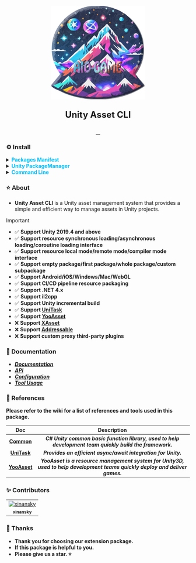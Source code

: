 <p align="center"> <img src="RES/Logo.svg" width="256" height="256" alt="https://github.com/AIO-GAME"> </p>
<p align="center" style="font-size: 24px;"> <b>Unity Asset CLI</b> </p>
<p align="center">
<a href="https://github.com/AIO-GAME/Unity.Asset.CLI/security/policy"> <img alt="" src="https://img.shields.io/github/package-json/unity/AIO-GAME/Unity.Asset.CLI"> </a>
<a href="https://github.com/AIO-GAME/Unity.Asset.CLI/blob/main/LICENSE.md"> <img alt="" src="https://img.shields.io/github/license/AIO-GAME/Unity.Asset.CLI"> </a>
<a href="https://img.shields.io/github/languages/code-size/AIO-GAME/Unity.Asset.CLI"> <img alt="" src="https://img.shields.io/github/languages/code-size/AIO-GAME/Unity.Asset.CLI"> </a>
<a href="https://openupm.com/packages/com.aio.cli.asset/"> <img alt="" src="https://img.shields.io/npm/v/com.aio.cli.asset?label=openupm&amp;registry_uri=https://package.openupm.com" /> </a>
</p>

### ⚙ Install

<details>
<summary>
<span style="color: deepskyblue; "> <b> Packages Manifest </b> </span>
</summary>

````json
{
  "dependencies": {
    "com.aio.cli.asset": "latest"
  },
  "scopedRegistries": [
    {
      "name": "package.openupm.com",
      "url": "https://package.openupm.com",
      "scopes": [
        "com.aio.cli.asset",
        "com.aio.package"
      ]
    }
  ]
}
````

</details>

<details>
<summary>
<span style="color: deepskyblue; "> <b> Unity PackageManager </b> </span>
</summary>

> open upm *Chinese version*

````
Name: package.openupm.cn
URL: https://package.openupm.cn
Scope(s): com.aio.cli.asset     
````

>
> open upm *International version*

````      
Name: package.openupm.com
URL: https://package.openupm.com
Scope(s): com.aio.cli.asset
````                             

</details>

<details>
<summary>
<span style="color: deepskyblue; "> <b> Command Line </b> </span>
</summary>

> *open upm-cli*

````
openupm add com.aio.cli.asset
````

</details>

### ⭐ About

- **Unity Asset CLI** is a Unity asset management system that provides a simple and efficient way to manage assets in Unity projects.

> [!IMPORTANT]
> - ✅ **Support Unity 2019.4 and above**
> - ✅ **Support resource synchronous loading/asynchronous loading/coroutine loading interface**
> - ✅ **Support resource local mode/remote mode/compiler mode interface**
> - ✅ **Support empty package/first package/whole package/custom subpackage**
> - ✅ **Support Android/iOS/Windows/Mac/WebGL**
> - ✅ **Support CI/CD pipeline resource packaging**
> - ✅ **Support .NET 4.x**
> - ✅ **Support il2cpp**
> - ✅ **Support Unity incremental build**
> - ✅ **Support [UniTask](https://github.com/Cysharp/UniTask)**
> - ✅ **Support [YooAsset](https://github.com/tuyoogame/YooAsset)**
> - ❌ **Support [XAsset](https://github.com/xasset/xasset)**
> - ❌ **Support [Addressable](https://github.com/Unity-Technologies/Addressables-Sample)**
> - ❌ **Support custom proxy third-party plugins**

### 📖 Documentation

- [_**Documentation**_](https://github.com/AIO-GAME/Unity.Asset.CLI/wiki)
- [_**API**_](./API_USAGE/AssetSystem.md)
- [_**Configuration**_](./API_USAGE/Config.md)
- [_**Tool Usage**_](./API_USAGE/ToolWindow.md)

### 🔗 References

**Please refer to the wiki for a list of references and tools used in this package.**

|                         **Doc**                          |                                                       **Description**                                                        |
|:--------------------------------------------------------:|:----------------------------------------------------------------------------------------------------------------------------:|
|     **[Common](https://github.com/AIO-GAME/Common)**     |           _**C# Unity common basic function library, used to help development team quickly build the framework.**_           |
| **[UniTask](https://github.com/Cysharp/UniTask#readme)** |                                _**Provides an efficient async/await integration for Unity.**_                                |
|         **[YooAsset](https://www.yooasset.com)**         | _**YooAsset is a resource management system for Unity3D, used to help development teams quickly deploy and deliver games.**_ |

### ✨ Contributors

<!-- readme: collaborators,contributors -start -->
<table>
	<tbody>
		<tr>
            <td align="center">
                <a href="https://github.com/xinansky">
                    <img src="https://avatars.githubusercontent.com/u/45371089?v=4" width="64;" alt="xinansky"/>
                    <br />
                    <sub><b>xinansky</b></sub>
                </a>
            </td>
		</tr>
	<tbody>
</table>
<!-- readme: collaborators,contributors -end -->

### 📢 Thanks

- **Thank you for choosing our extension package.**
- **If this package is helpful to you.**
- **Please give us a star. ⭐**